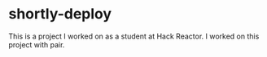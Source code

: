 # shortly-deploy

This is a project I worked on as a student at Hack Reactor. I worked on this project with pair.
